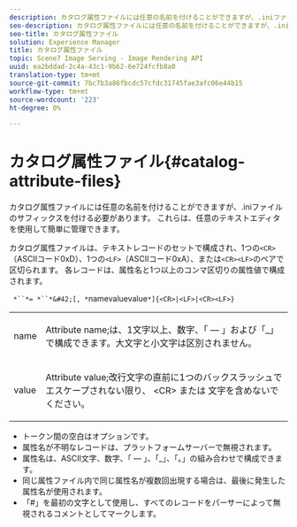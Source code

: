 ```yaml
---
description: カタログ属性ファイルには任意の名前を付けることができますが、.iniファイルのサフィックスを付ける必要があります。 これらは、任意のテキストエディタを使用して簡単に管理できます。
seo-description: カタログ属性ファイルには任意の名前を付けることができますが、.iniファイルのサフィックスを付ける必要があります。 これらは、任意のテキストエディタを使用して簡単に管理できます。
seo-title: カタログ属性ファイル
solution: Experience Manager
title: カタログ属性ファイル
topic: Scene7 Image Serving - Image Rendering API
uuid: ea2bddad-2c4a-43c1-9b62-6e724fcfb8a0
translation-type: tm+mt
source-git-commit: 7bc7b3a86fbcdc57cfdc31745fae3afc06e44b15
workflow-type: tm+mt
source-wordcount: '223'
ht-degree: 0%

---
```



# カタログ属性ファイル{#catalog-attribute-files}

カタログ属性ファイルには任意の名前を付けることができますが、.iniファイルのサフィックスを付ける必要があります。 これらは、任意のテキストエディタを使用して簡単に管理できます。

カタログ属性ファイルは、テキストレコードのセットで構成され、1つの`<CR>`（ASCIIコード0xD）、1つの`<LF>`（ASCIIコード0xA）、または`<CR><LF>`のペアで区切られます。 各レコードは、属性名と1つ以上のコンマ区切りの属性値で構成されます。

` *``*= *``*&#42;[, *`namevaluevalue`*]{<CR>|<LF>|<CR><LF>}`

<table id="simpletable_8454AD549FDA421BA1469CDA44132773"> 
 <tr class="strow"> 
  <td class="stentry"> <p> <span class="codeph"> <span class="varname"> name  </span> </span> </p> </td> 
  <td class="stentry"> <p>Attribute name;は、1文字以上、数字、「 — 」および「_」で構成できます。大文字と小文字は区別されません。 </p> </td> 
 </tr> 
 <tr class="strow"> 
  <td class="stentry"> <p> <span class="codeph"> <span class="varname"> value  </span> </span> </p> </td> 
  <td class="stentry"> <p>Attribute value;改行文字の直前に1つのバックスラッシュでエスケープされない限り、<span class="codeph"> &lt;CR&gt; </span>または<span class="codeph"> </span>文字を含めないでください。 </p> </td> 
 </tr> 
</table>

* トークン間の空白はオプションです。
* 属性名が不明なレコードは、プラットフォームサーバーで無視されます。
* 属性名は、ASCII文字、数字、「 — 」、「_」、「。」の組み合わせで構成できます。
* 同じ属性ファイル内で同じ属性名が複数回出現する場合は、最後に発生した属性名が使用されます。
* 「#」を最初の文字として使用し、すべてのレコードをパーサーによって無視されるコメントとしてマークします。

